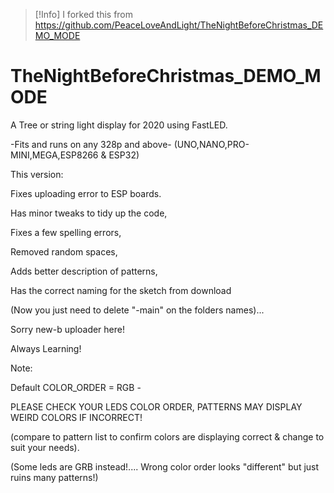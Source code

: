 >[!Info]
>I forked this from https://github.com/PeaceLoveAndLight/TheNightBeforeChristmas_DEMO_MODE

# TheNightBeforeChristmas_DEMO_MODE

A Tree or string light display for 2020 using FastLED.

-Fits and runs on any 328p and above- 
(UNO,NANO,PRO-MINI,MEGA,ESP8266 & ESP32)

This version: 

Fixes uploading error to ESP boards.

Has minor tweaks to tidy up the code,

Fixes a few spelling errors, 

Removed random spaces, 

Adds better description of patterns, 

Has the correct naming for the sketch from download

(Now you just need to delete "-main" on the folders names)... 

Sorry new-b uploader here! 

Always Learning!

Note:

Default COLOR_ORDER = RGB - 

PLEASE CHECK YOUR LEDS COLOR ORDER, 
PATTERNS MAY DISPLAY WEIRD COLORS IF INCORRECT! 

(compare to pattern list to confirm colors are displaying correct & change to suit your needs).

(Some leds are GRB instead!.... Wrong color order looks "different" but just ruins many patterns!)
